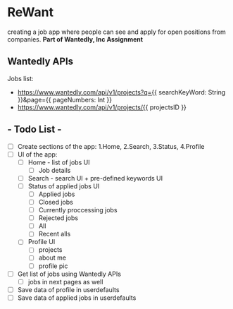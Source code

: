 # ReWant
creating a job app where people can see and apply for open positions from companies. **Part of Wantedly, Inc Assignment** 

## Wantedly APIs
Jobs list:
  - https://www.wantedly.com/api/v1/projects?q={{ searchKeyWord: String }}&page={{ pageNumbers: Int }}
  - https://www.wantedly.com/api/v1/projects/{{ projectsID }}


## - Todo List -
- [ ] Create sections of the app: 1.Home, 2.Search, 3.Status, 4.Profile
- [ ] UI of the app:
	- [ ] Home - list of jobs UI
		- [ ] Job details
	- [ ] Search - search UI + pre-defined keywords UI
	- [ ] Status of applied jobs UI
		- [ ] Applied jobs
		- [ ] Closed jobs
		- [ ] Currently proccessing jobs
		- [ ] Rejected jobs
		- [ ] All
		- [ ] Recent alls
	- [ ] Profile UI
		- [ ] projects
		- [ ] about me
		- [ ] profile pic
- [ ] Get list of jobs using Wantedly APIs
	- [ ] jobs in next pages as well
- [ ] Save data of profile in userdefaults
- [ ] Save data of applied jobs in userdefaults
